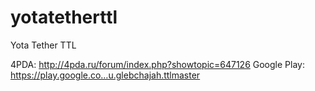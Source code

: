 # yotatetherttl
Yota Tether TTL

4PDA: http://4pda.ru/forum/index.php?showtopic=647126
Google Play: https://play.google.co…u.glebchajah.ttlmaster

